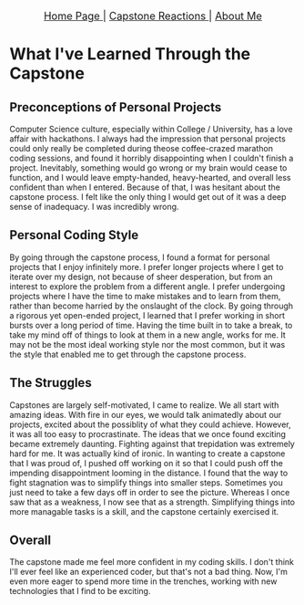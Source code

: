 <p align="center">
  <a href="https://hackerman084.github.io/Walden"> <font size="4"> Home Page </font> </a> <font size="4"> | </font>
  <a href="https://hackerman084.github.io/Walden/capstonefair"> <font size="4"> Capstone Reactions </font> </a> <font size="4"> | </font>
  <a href="https://hackerman084.github.io/Walden/about"> <font size="4"> About Me </font> </a>
</p>

# What I've Learned Through the Capstone

## Preconceptions of Personal Projects 
Computer Science culture, especially within College / University, has a love affair with hackathons. I always had the impression that personal projects could only really be completed during theose coffee-crazed marathon coding sessions, and found it horribly disappointing when I couldn't finish a project. Inevitably, something would go wrong or my brain would cease to function, and I would leave empty-handed, heavy-hearted, and overall less confident than when I entered. Because of that, I was hesitant about the capstone process. I felt like the only thing I would get out of it was a deep sense of inadequacy. I was incredibly wrong.

## Personal Coding Style
By going through the capstone process, I found a format for personal projects that I enjoy infinitely more. I prefer longer projects where I get to iterate over my design, not because of sheer desperation, but from an interest to explore the problem from a different angle. I prefer undergoing projects where I have the time to make mistakes and to learn from them, rather than become harried by the onslaught of the clock. By going through a rigorous yet open-ended project, I learned that I prefer working in short bursts over a long period of time. Having the time built in to take a break, to take my mind off of things to look at them in a new angle, works for me. It may not be the most ideal working style nor the most common, but it was the style that enabled me to get through the capstone process. 

## The Struggles
Capstones are largely self-motivated, I came to realize. We all start with amazing ideas. With fire in our eyes, we would talk animatedly about our projects, excited about the possiblity of what they could achieve. However, it was all too easy to procrastinate. The ideas that we once found exciting became extremely daunting. Fighting against that trepidation was extremely hard for me. It was actually kind of ironic. In wanting to create a capstone that I was proud of, I pushed off working on it so that I could push off the impending disappointment looming in the distance. I found that the way to fight stagnation was to simplify things into smaller steps. Sometimes you just need to take a few days off in order to see the picture. Whereas I once saw that as a weakness, I now see that as a strength. Simplifying things into more managable tasks is a skill, and the capstone certainly exercised it. 

## Overall
The capstone made me feel more confident in my coding skills. I don't think I'll ever feel like an experienced coder, but that's not a bad thing. Now, I'm even more eager to spend more time in the trenches, working with new technologies that I find to be exciting. 
